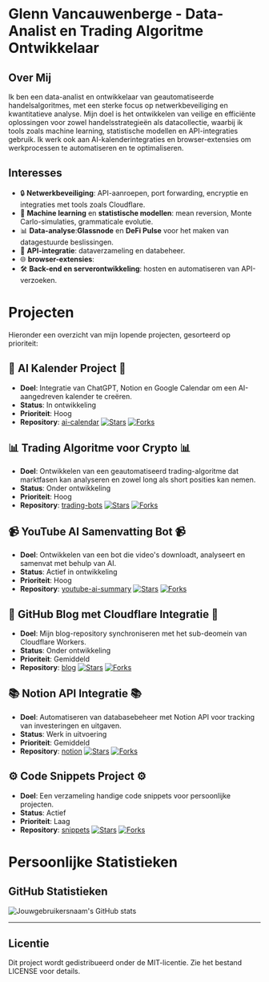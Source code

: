 # Glenn Vancauwenberge - Data-Analist en Trading Algoritme Ontwikkelaar

## Over Mij
Ik ben een data-analist en ontwikkelaar van geautomatiseerde handelsalgoritmes, met een sterke focus op netwerkbeveiliging en kwantitatieve analyse. Mijn doel is het ontwikkelen van veilige en efficiënte oplossingen voor zowel handelsstrategieën als datacollectie, waarbij ik tools zoals machine learning, statistische modellen en API-integraties gebruik. Ik werk ook aan AI-kalenderintegraties en browser-extensies om werkprocessen te automatiseren en te optimaliseren.

## Interesses
- 🔒 **Netwerkbeveiliging**: API-aanroepen, port forwarding, encryptie en integraties met tools zoals Cloudflare.
- 🧠 **Machine learning** en **statistische modellen**: mean reversion, Monte Carlo-simulaties, grammaticale evolutie.
- 📊 **Data-analyse**:**Glassnode** en **DeFi Pulse** voor het maken van datagestuurde beslissingen.
- 🔗 **API-integratie**: dataverzameling en databeheer.
- 🌐 **browser-extensies**:
- 🛠️ **Back-end en serverontwikkeling**: hosten en automatiseren van API-verzoeken.

# Projecten
Hieronder een overzicht van mijn lopende projecten, gesorteerd op prioriteit:

## 📅 AI Kalender Project 📅
- **Doel**: Integratie van ChatGPT, Notion en Google Calendar om een AI-aangedreven kalender te creëren.  
- **Status**: In ontwikkeling  
- **Prioriteit**: Hoog  
- **Repository**: [ai-calendar](https://github.com/dr-griezel/ai-calendar)
[![Stars](https://img.shields.io/github/stars/dr-griezel/ai-calendar.svg?style=social&label=Star)](https://github.com/dr-griezel/ai-calendar)
[![Forks](https://img.shields.io/github/forks/dr-griezel/ai-calendar?style=social)](https://github.com/dr-griezel/ai-calendar/network/members)

## 📊 Trading Algoritme voor Crypto 📊
- **Doel**: Ontwikkelen van een geautomatiseerd trading-algoritme dat marktfasen kan analyseren en zowel long als short posities kan nemen.  
- **Status**: Onder ontwikkeling  
- **Prioriteit**: Hoog  
- **Repository**: [trading-bots](https://github.com/dr-griezel/trading-bots)
[![Stars](https://img.shields.io/github/stars/dr-griezel/trading-bots.svg?style=social&label=Star)](https://github.com/dr-griezel/trading-bots)
[![Forks](https://img.shields.io/github/forks/dr-griezel/trading-bots?style=social)](https://github.com/dr-griezel/trading-bots/network/members)

## 📹 YouTube AI Samenvatting Bot 📹
- **Doel**: Ontwikkelen van een bot die video's downloadt, analyseert en samenvat met behulp van AI.  
- **Status**: Actief in ontwikkeling  
- **Prioriteit**: Hoog  
- **Repository**: [youtube-ai-summary](https://github.com/dr-griezel/youtube-ai-summary)
[![Stars](https://img.shields.io/github/stars/dr-griezel/youtube-ai-summary.svg?style=social&label=Star)](https://github.com/dr-griezel/youtube-ai-summary)
[![Forks](https://img.shields.io/github/forks/dr-griezel/youtube-ai-summary?style=social)](https://github.com/dr-griezel/youtube-ai-summary/network/members)


## 📝 GitHub Blog met Cloudflare Integratie 📝
- **Doel**: Mijn blog-repository synchroniseren met het sub-deomein van Cloudflare Workers.  
- **Status**: Onder ontwikkeling  
- **Prioriteit**: Gemiddeld  
- **Repository**: [blog](https://github.com/dr-griezel/blog)
[![Stars](https://img.shields.io/github/stars/dr-griezel/blog.svg?style=social&label=Star)](https://github.com/dr-griezel/blog)
[![Forks](https://img.shields.io/github/forks/dr-griezel/blog?style=social)](https://github.com/dr-griezel/blog/network/members)


## 📚 Notion API Integratie 📚
- **Doel**: Automatiseren van databasebeheer met Notion API voor tracking van investeringen en uitgaven.  
- **Status**: Werk in uitvoering  
- **Prioriteit**: Gemiddeld  
- **Repository**: [notion](https://github.com/dr-griezel/notion-api)
[![Stars](https://img.shields.io/github/stars/dr-griezel/notion-api.svg?style=social&label=Star)](https://github.com/dr-griezel/notion-api)
[![Forks](https://img.shields.io/github/forks/dr-griezel/notion-api?style=social)](https://github.com/dr-griezel/notion-api/network/members)

## ⚙️ Code Snippets Project ⚙️
- **Doel**: Een verzameling handige code snippets voor persoonlijke projecten.  
- **Status**: Actief  
- **Prioriteit**: Laag  
- **Repository**: [snippets](https://github.com/dr-griezel/code-snippets)
[![Stars](https://img.shields.io/github/stars/dr-griezel/code-snippets.svg?style=social&label=Star)](https://github.com/dr-griezel/code-snippets)
[![Forks](https://img.shields.io/github/forks/dr-griezel/code-snippets?style=social)](https://github.com/dr-griezel/code-snippets/network/members)


# Persoonlijke Statistieken

## GitHub Statistieken
![Jouwgebruikersnaam's GitHub stats](https://github-readme-stats.vercel.app/api?username=DR-GRIEZEL&show_icons=true)

---
## Licentie
Dit project wordt gedistribueerd onder de MIT-licentie. Zie het bestand LICENSE voor details.
